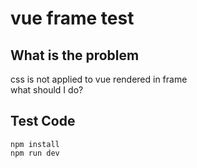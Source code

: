 # vue frame test

## What is the problem
css is not applied to vue rendered in frame<br>
what should I do?


## Test Code
```
npm install
npm run dev
```
